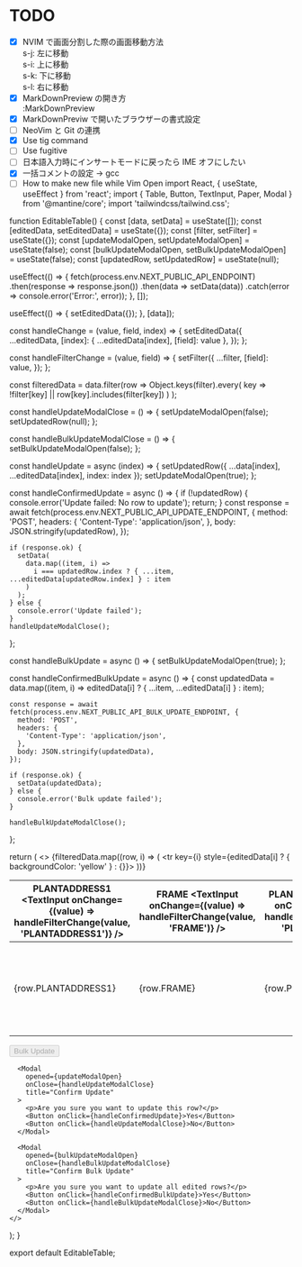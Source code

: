 # TODO

- [x] NVIM で画面分割した際の画面移動方法  
       s-j: 左に移動  
       s-i: 上に移動  
       s-k: 下に移動  
       s-l: 右に移動
- [x] MarkDownPreview の開き方  
       :MarkDownPreview
- [x] MarkDownPreviw で開いたブラウザーの書式設定
- [ ] NeoVim と Git の連携
- [x] Use tig command
- [ ] Use fugitive
- [ ] 日本語入力時にインサートモードに戻ったら IME オフにしたい
- [x] 一括コメントの設定 -> gcc
- [ ] How to make new file while Vim Open
import React, { useState, useEffect } from 'react';
import { Table, Button, TextInput, Paper, Modal } from '@mantine/core';
import 'tailwindcss/tailwind.css';

function EditableTable() {
  const [data, setData] = useState([]);
  const [editedData, setEditedData] = useState({});
  const [filter, setFilter] = useState({});
  const [updateModalOpen, setUpdateModalOpen] = useState(false);
  const [bulkUpdateModalOpen, setBulkUpdateModalOpen] = useState(false);
  const [updatedRow, setUpdatedRow] = useState(null);

  useEffect(() => {
    fetch(process.env.NEXT_PUBLIC_API_ENDPOINT) 
      .then(response => response.json())
      .then(data => setData(data))
      .catch(error => console.error('Error:', error));
  }, []);

  useEffect(() => {
    setEditedData({});
  }, [data]);

  const handleChange = (value, field, index) => {
    setEditedData({
      ...editedData,
      [index]: { ...editedData[index], [field]: value },
    });
  };

  const handleFilterChange = (value, field) => {
    setFilter({
      ...filter,
      [field]: value,
    });
  };

  const filteredData = data.filter(row =>
    Object.keys(filter).every(
      key => !filter[key] || row[key].includes(filter[key])
    )
  );

  const handleUpdateModalClose = () => {
    setUpdateModalOpen(false);
    setUpdatedRow(null);
  };

  const handleBulkUpdateModalClose = () => {
    setBulkUpdateModalOpen(false);
  };

  const handleUpdate = async (index) => {
    setUpdatedRow({ ...data[index], ...editedData[index], index: index });
    setUpdateModalOpen(true);
  };

  const handleConfirmedUpdate = async () => {
    if (!updatedRow) {
      console.error('Update failed: No row to update');
      return;
    }
    const response = await fetch(process.env.NEXT_PUBLIC_API_UPDATE_ENDPOINT, {
      method: 'POST',
      headers: {
        'Content-Type': 'application/json',
      },
      body: JSON.stringify(updatedRow),
    });

    if (response.ok) {
      setData(
        data.map((item, i) =>
          i === updatedRow.index ? { ...item, ...editedData[updatedRow.index] } : item
        )
      );
    } else {
      console.error('Update failed');
    }
    handleUpdateModalClose();
  };

  const handleBulkUpdate = async () => {
    setBulkUpdateModalOpen(true);
  };

  const handleConfirmedBulkUpdate = async () => {
    const updatedData = data.map((item, i) => editedData[i] ? { ...item, ...editedData[i] } : item);

    const response = await fetch(process.env.NEXT_PUBLIC_API_BULK_UPDATE_ENDPOINT, {
      method: 'POST',
      headers: {
        'Content-Type': 'application/json',
      },
      body: JSON.stringify(updatedData),
    });

    if (response.ok) {
      setData(updatedData);
    } else {
      console.error('Bulk update failed');
    }

    handleBulkUpdateModalClose();
  };

  return (
    <>
      <Table>
        <thead>
          <tr>
            <th>
              PLANTADDRESS1
              <TextInput onChange={(value) => handleFilterChange(value, 'PLANTADDRESS1')} />
            </th>
            <th>
              FRAME
              <TextInput onChange={(value) => handleFilterChange(value, 'FRAME')} />
            </th>
            <th>
              PLANTNAME
              <TextInput onChange={(value) => handleFilterChange(value, 'PLANTNAME')} />
            </th>
            <th>
              UNITNAME
              <TextInput onChange={(value) => handleFilterChange(value, 'UNITNAME')} />
            </th>
            <th>
              SUBNAME
              <TextInput onChange={(value) => handleFilterChange(value, 'SUBNAME')} />
            </th>
            <th>
              MACHINESN
              <TextInput onChange={(value) => handleFilterChange(value, 'MACHINESN')} />
            </th>
            <th>
              CRM_PLANT_ID
              <TextInput onChange={(value) => handleFilterChange(value, 'CRM_PLANT_ID')} />
            </th>
            <th>
              CRM_UNIT_ID
              <TextInput onChange={(value) => handleFilterChange(value, 'CRM_UNIT_ID')} />
            </th>
            <th>Update</th>
          </tr>
        </thead>
        <tbody>
          {filteredData.map((row, i) => (
            <tr key={i} style={editedData[i] ? { backgroundColor: 'yellow' } : {}}>
              <td>{row.PLANTADDRESS1}</td>
              <td>{row.FRAME}</td>
              <td>{row.PLANTNAME}</td>
              <td>{row.UNITNAME}</td>
              <td>{row.SUBNAME}</td>
              <td>{row.MACHINESN}</td>
              <td>
                <TextInput
                  value={editedData[i]?.CRM_PLANT_ID || row.CRM_PLANT_ID}
                  onChange={(value) => handleChange(value, 'CRM_PLANT_ID', i)}
                  maxLength={10}
                />
              </td>
              <td>
                <TextInput
                  value={editedData[i]?.CRM_UNIT_ID || row.CRM_UNIT_ID}
                  onChange={(value) => handleChange(value, 'CRM_UNIT_ID', i)}
                  maxLength={10}
                />
              </td>
              <td>
                <Button
                  onClick={() => handleUpdate(i)}
                  disabled={!(editedData[i] && (editedData[i]?.CRM_PLANT_ID !== row.CRM_PLANT_ID || editedData[i]?.CRM_UNIT_ID !== row.CRM_UNIT_ID))}
                >
                  Update
                </Button>
              </td>
            </tr>
          ))}
        </tbody>
      </Table>
      <Button onClick={handleBulkUpdate} disabled={!Object.keys(editedData).length}>Bulk Update</Button>

      <Modal
        opened={updateModalOpen}
        onClose={handleUpdateModalClose}
        title="Confirm Update"
      >
        <p>Are you sure you want to update this row?</p>
        <Button onClick={handleConfirmedUpdate}>Yes</Button>
        <Button onClick={handleUpdateModalClose}>No</Button>
      </Modal>

      <Modal
        opened={bulkUpdateModalOpen}
        onClose={handleBulkUpdateModalClose}
        title="Confirm Bulk Update"
      >
        <p>Are you sure you want to update all edited rows?</p>
        <Button onClick={handleConfirmedBulkUpdate}>Yes</Button>
        <Button onClick={handleBulkUpdateModalClose}>No</Button>
      </Modal>
    </>
  );
}

export default EditableTable;
